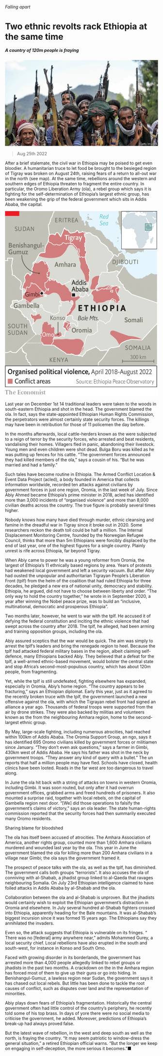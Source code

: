 ###### Falling apart

# Two ethnic revolts rack Ethiopia at the same time 

##### A country of 120m people is fraying 

![image](images/20220827_MAP504.jpg) 

> Aug 25th 2022 

After a brief stalemate, the civil war in Ethiopia may be poised to get even bloodier. A humanitarian truce to let food be brought to the besieged region of Tigray was broken on August 24th, raising fears of a return to all-out war in the north (see map). At the same time, rebellions around the western and southern edges of Ethiopia threaten to fragment the entire country. In particular, the Oromo Liberation Army (ola), a rebel group which says it is fighting for the self-determination of Ethiopia’s largest ethnic group, has been weakening the grip of the federal government which sits in Addis Ababa, the capital.

![image](images/20220827_MAM959.png) 


Last year on December 1st 14 traditional leaders were taken to the woods in south-eastern Ethiopia and shot in the head. The government blamed the ola. In fact, says the state-appointed Ethiopian Human Rights Commission, the perpetrators were almost certainly state security forces. The killings may have been in retribution for those of 11 policemen the day before. 

In the months afterwards, local cattle-herders known as the were subjected to a reign of terror by the security forces, who arrested and beat residents, vandalising their homes. Villagers fled in panic, abandoning their livestock. Young men and even children were shot dead. Bulga Boru was killed as he was putting up fences for his cattle. “The government forces announced they had killed members of the ola,” says a cousin of his. “But he was married and had a family.” 

Such tales have become routine in Ethiopia. The Armed Conflict Location &amp; Event Data Project (acled), a body founded in America that collects information worldwide, recorded ten attacks against civilians by government forces in just one region, Oromia, in the last week of July. Since Abiy Ahmed became Ethiopia’s prime minister in 2018, acled has identified more than 3,000 incidents of “organised violence” and more than 8,000 civilian deaths across the country. The true figure is probably several times higher.

Nobody knows how many have died through murder, ethnic cleansing and famine in the dreadful war in Tigray since it broke out in 2020. Some researchers reckon the death toll could be half a million. The Internal Displacement Monitoring Centre, founded by the Norwegian Refugee Council, thinks that more than 5m Ethiopians were forcibly displaced by the end of last year, one of the highest figures for a single country. Plainly unrest is rife across Ethiopia, far beyond Tigray.

When Abiy came to power he was a young reformer from Oromia, the largest of Ethiopia’s 11 ethnically based regions by area. Years of protests had weakened local government and left a security vacuum. But after Abiy had ousted the unpopular and authoritarian Tigrayan People’s Liberation Front (tplf) from the helm of the coalition that had ruled Ethiopia for three decades, he pledged a new era of national unity, democracy and stability. Ethiopia, he argued, did not have to choose between liberty and order. “The only way to hold the country together,” he wrote in  in September 2020, a year after winning the Nobel peace prize, was to build an “inclusive, multinational, democratic and prosperous Ethiopia”.

Two months later, however, he went to war with the tplf. He accused it of defying the federal constitution and inciting the ethnic violence that had swept across the country after 2018. The tplf, he alleged, had been arming and training opposition groups, including the ola.

Abiy assured sceptics that the war would be quick. The aim was simply to arrest the tplf’s leaders and bring the renegade region to heel. Because the tplf had attacked federal military bases in the region, albeit claiming self-defence, many Ethiopians backed Abiy. They believed that a defeat for the tplf, a well-armed ethnic-based movement, would bolster the central state and stop Africa’s second-most-populous country, which has about 120m people, from fragmenting.

Yet, while the tplf is still undefeated, fighting elsewhere has expanded, especially in Oromia, Abiy’s home region. “The country appears to be fracturing,” says an Ethiopian diplomat. Early this year, just as it agreed to the recently broken truce with the tplf, the government launched a new offensive against the ola, with which the Tigrayan rebel front had signed an alliance a year ago. Thousands of federal troops were supported from the air by drone strikes. They were also backed by militias and volunteers known as the from the neighbouring Amhara region, home to the second-largest ethnic group.

By May, large-scale fighting, including numerous atrocities, had reached within 100km of Addis Ababa. The Oromia Support Group, an ngo, says it has identified 695 Oromo civilians killed by government forces or militiamen since January. “They don’t even ask questions,” says a farmer in Gimbi, 430km west of Addis Ababa. He says his father was shot in the neck by government troops. “They answer any kind of query with a bullet.” The un reports that half a million people may have fled. Schools have closed, health clinics have been looted. Roads in the far west are too dangerous to travel along. 

In June the ola hit back with a string of attacks on towns in western Oromia, including Gimbi. It was soon routed, but only after it had overrun government offices, grabbed arms and freed hundreds of prisoners. It also mounted a surprise raid, together with local rebels, on the capital of Gambella region next door. “[We] did those operations to falsify the government’s claims of victory,” says an ola leader. The state human-rights commission reported that the security forces had then summarily executed many Oromo residents.

Sharing blame for bloodshed

 The ola has itself been accused of atrocities. The Amhara Association of America, another rights group, counted more than 1,600 Amhara civilians murdered and wounded last year by the ola. This year in June the government blamed the ola for killing more than 200 Amhara civilians in a village near Gimbi; the ola says the government framed it. 

The prospect of peace talks with the ola, as well as the tplf, has diminished. The government calls both groups “terrorists”. It also accuses the ola of conniving with al-Shabab, a jihadist group linked to al-Qaeda that ravages neighbouring Somalia. On July 23rd Ethiopian intelligence claimed to have foiled attacks in Addis Ababa by al-Shabab and the ola.

Collaboration between the ola and al-Shabab is unproven. But the jihadists would certainly wish to exploit the Ethiopian government’s distraction in Oromia and elsewhere. In July several hundred al-Shabab fighters crossed into Ethiopia, apparently heading for the Bale mountains. It was al-Shabab’s biggest incursion since it was formed 15 years ago. The Ethiopians say they annihilated the invaders. 

Even so, the attack suggests that Ethiopia is vulnerable on its fringes. “​​There was no [federal] army anywhere near,” admits Mohammed Gurey, a local security chief. Local rebellions have also erupted in the south and south-west, for instance in Konso and South Omo.

Faced with growing disorder in its borderlands, the government has arrested more than 4,000 people allegedly linked to rebel groups or jihadists in the past two months. A crackdown on the in the Amhara region has forced most of them to give up their guns or go into hiding. In Benishangul-Gumuz, a lawless region near Sudan, the government says it has chased out local rebels. But little has been done to tackle the root causes of conflict, such as disputes over land and the representation of minorities. 

Abiy plays down fears of Ethiopia’s fragmentation. Historically the central government often had little control of the country’s periphery, he recently told some of his top brass. In days of yore there were no social media to criticise the government, he added. Moreover, predictions of Ethiopia’s break-up had always proved false.

But the latest wave of rebellion, in the west and deep south as well as the north, is fraying the country. “​​It may seem patriotic to window-dress the general situation,” a retired Ethiopian official warns. “But the longer we keep on engaging in self-deception, the more serious it becomes.”■

